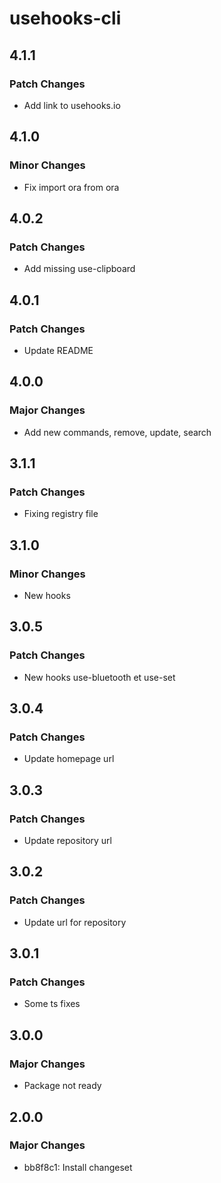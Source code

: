 # usehooks-cli

## 4.1.1

### Patch Changes

- Add link to usehooks.io

## 4.1.0

### Minor Changes

- Fix import ora from ora

## 4.0.2

### Patch Changes

- Add missing use-clipboard

## 4.0.1

### Patch Changes

- Update README

## 4.0.0

### Major Changes

- Add new commands, remove, update, search

## 3.1.1

### Patch Changes

- Fixing registry file

## 3.1.0

### Minor Changes

- New hooks

## 3.0.5

### Patch Changes

- New hooks use-bluetooth et use-set

## 3.0.4

### Patch Changes

- Update homepage url

## 3.0.3

### Patch Changes

- Update repository url

## 3.0.2

### Patch Changes

- Update url for repository

## 3.0.1

### Patch Changes

- Some ts fixes

## 3.0.0

### Major Changes

- Package not ready

## 2.0.0

### Major Changes

- bb8f8c1: Install changeset
